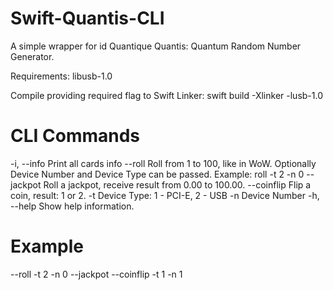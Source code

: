 # Swift-Quantis-CLI

A simple wrapper for id Quantique Quantis: Quantum Random Number Generator.

Requirements: libusb-1.0

Compile providing required flag to Swift Linker:
swift build -Xlinker -lusb-1.0

# CLI Commands
  -i, --info              Print all cards info
  --roll                  Roll from 1 to 100, like in WoW.
                          Optionally Device Number and Device Type can be passed.
                          Example: roll -t 2 -n 0
  --jackpot               Roll a jackpot, receive result from 0.00 to 100.00.
  --coinflip              Flip a coin, result: 1 or 2.
  -t <t>                  Device Type: 1 - PCI-E, 2  - USB
  -n <n>                  Device Number
  -h, --help              Show help information.

# Example
--roll -t 2 -n 0
--jackpot
--coinflip -t 1 -n 1
